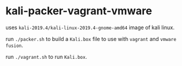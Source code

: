 # kali-packer-vagrant-vmware

uses `kali-2019.4/kali-linux-2019.4-gnome-amd64` image of kali linux. 

run `./packer.sh` to build a `Kali.box` file to use with `vagrant` and `vmware fusion`. 

run `./vagrant.sh` to run `Kali.box`. 
